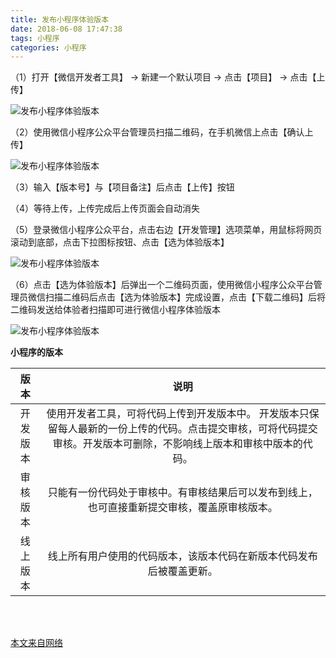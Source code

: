```yaml
---
title: 发布小程序体验版本
date: 2018-06-08 17:47:38
tags: 小程序
categories: 小程序
---
```

（1）打开【微信开发者工具】 -> 新建一个默认项目 -> 点击【项目】 -> 点击【上传】

![发布小程序体验版本](http://blogpic.at15cm.com/mini-program-trail1.png)

（2）使用微信小程序公众平台管理员扫描二维码，在手机微信上点击【确认上传】

![发布小程序体验版本](http://blogpic.at15cm.com/mini-program-trail2.png)

（3）输入【版本号】与【项目备注】后点击【上传】按钮

（4）等待上传，上传完成后上传页面会自动消失

（5）登录微信小程序公众平台，点击右边【开发管理】选项菜单，用鼠标将网页滚动到底部，点击下拉图标按钮、点击【选为体验版本】

![发布小程序体验版本](http://blogpic.at15cm.com/mini-program-trail3.png)

（6）点击【选为体验版本】后弹出一个二维码页面，使用微信小程序公众平台管理员微信扫描二维码后点击【选为体验版本】完成设置，点击【下载二维码】后将二维码发送给体验者扫描即可进行微信小程序体验版本

![发布小程序体验版本](http://blogpic.at15cm.com/mini-program-trail4.png)


**小程序的版本**

|版本|说明|
|:-----:|:----:|
|开发版本|使用开发者工具，可将代码上传到开发版本中。 开发版本只保留每人最新的一份上传的代码。点击提交审核，可将代码提交审核。开发版本可删除，不影响线上版本和审核中版本的代码。|
|审核版本|只能有一份代码处于审核中。有审核结果后可以发布到线上，也可直接重新提交审核，覆盖原审核版本。|
|线上版本|线上所有用户使用的代码版本，该版本代码在新版本代码发布后被覆盖更新。|


<br /><br />

[本文来自网络](https://blog.csdn.net/futruejet/article/details/53224408)